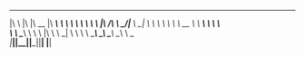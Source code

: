  ___       ___  ________  ________ _________   
|\  \     |\  \|\   __  \|\  _____\\___   ___\ 
\ \  \    \ \  \ \  \|\ /\ \  \__/\|___ \  \_| 
 \ \  \    \ \  \ \   __  \ \   __\    \ \  \  
  \ \  \____\ \  \ \  \|\  \ \  \_|     \ \  \ 
   \ \_______\ \__\ \_______\ \__\       \ \__\
    \|_______|\|__|\|_______|\|__|        \|__|
                                               
                                               
